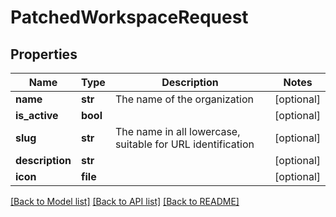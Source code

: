 # PatchedWorkspaceRequest


## Properties
Name | Type | Description | Notes
------------ | ------------- | ------------- | -------------
**name** | **str** | The name of the organization | [optional] 
**is_active** | **bool** |  | [optional] 
**slug** | **str** | The name in all lowercase, suitable for URL identification | [optional] 
**description** | **str** |  | [optional] 
**icon** | **file** |  | [optional] 

[[Back to Model list]](../README.md#documentation-for-models) [[Back to API list]](../README.md#documentation-for-api-endpoints) [[Back to README]](../README.md)


